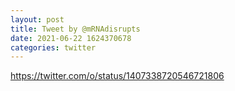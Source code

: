 ```yaml
--- 
layout: post 
title: Tweet by @mRNAdisrupts 
date: 2021-06-22 1624370678 
categories: twitter 
--- 
```

https://twitter.com/o/status/1407338720546721806